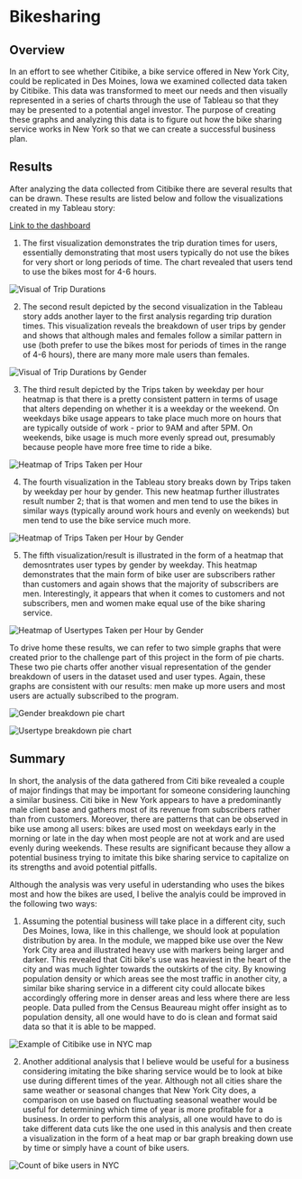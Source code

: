 # **Bikesharing**

## **Overview**

In an effort to see whether Citibike, a bike service offered in New York City, could be replicated in Des Moines, Iowa we examined collected data taken by Citibike. This data was transformed to meet our needs and then visually represented in a series of charts through the use of Tableau so that they may be presented to a potential angel investor. The purpose of creating these graphs and analyzing this data is to figure out how the bike sharing service works in New York so that we can create a successful business plan.

## **Results**

After analyzing the data collected from Citibike there are several results that can be drawn. These results are listed below and follow the visualizations created in my Tableau story:

[Link to the dashboard](https://public.tableau.com/views/Citibike_Challenge_Deliverable2/NYCCitibikeStory?:language=en&:display_count=y&publish=yes&:origin=viz_share_link)

1. The first visualization demonstrates the trip duration times for users, essentially demonstrating that most users typically do not use the bikes for very short or long periods of time. The chart revealed that users tend to use the bikes most for 4-6 hours.

![Visual of Trip Durations](https://github.com/josem279/bikesharing/blob/main/images/CitibikeUseByHour.PNG)

2. The second result depicted by the second visualization in the Tableau story adds another layer to the first analysis regarding trip duration times. This visualization reveals the breakdown of user trips by gender and shows that although males and females follow a similar pattern in use (both prefer to use the bikes most for periods of times in the range of 4-6 hours), there are many more male users than females.

![Visual of Trip Durations by Gender](https://github.com/josem279/bikesharing/blob/main/images/CitibikeUseByHourByGender.PNG)

3. The third result depicted by the Trips taken by weekday per hour heatmap is that there is a pretty consistent pattern in terms of usage that alters depending on whether it is a weekday or the weekend. On weekdays bike usage appears to take place much more on hours that are typically outside of work - prior to 9AM and after 5PM. On weekends, bike usage is much more evenly spread out, presumably because people have more free time to ride a bike.

![Heatmap of Trips Taken per Hour](https://github.com/josem279/bikesharing/blob/main/images/TripsTakenByWeekdayPerHour.PNG)

4. The fourth visualization in the Tableau story breaks down by Trips taken by weekday per hour by gender. This new heatmap further illustrates result number 2; that is that women and men tend to use the bikes in similar ways (typically around work hours and evenly on weekends) but men tend to use the bike service much more.

![Heatmap of Trips Taken per Hour by Gender](https://github.com/josem279/bikesharing/blob/main/images/TripsTakenByWeekdayPerHourByGender.PNG)

5. The fifth visualization/result is illustrated in the form of a heatmap that demosntrates user types by gender by weekday. This heatmap demonstrates that the main form of bike user are subscribers rather than customers and again shows that the majority of subscribers are men. Interestingly, it appears that when it comes to customers and not subscribers, men and women make equal use of the bike sharing service.

![Heatmap of Usertypes Taken per Hour by Gender](https://github.com/josem279/bikesharing/blob/main/images/Usertypes%20by%20Gender%20by%20weekday.PNG)

To drive home these results, we can refer to two simple graphs that were created prior to the challenge part of this project in the form of pie charts. These two pie charts offer another visual representation of the gender breakdown of users in the dataset used and user types. Again, these graphs are consistent with our results: men make up more users and most users are actually subscribed to the program.

![Gender breakdown pie chart](https://github.com/josem279/bikesharing/blob/main/images/GenderBreakdownPie.PNG)

![Usertype breakdown pie chart](https://github.com/josem279/bikesharing/blob/main/images/UsertypeBreakdownPie.PNG)

## **Summary**

In short, the analysis of the data gathered from Citi bike revealed a couple of major findings that may be important for someone considering launching a similar business. Citi bike in New York appears to have a predominantly male client base and gathers most of its revenue from subscribers rather than from customers. Moreover, there are patterns that can be observed in bike use among all users: bikes are used most on weekdays early in the morning or late in the day when most people are not at work and are used evenly during weekends. These results are significant because they allow a potential business trying to imitate this bike sharing service to capitalize on its strengths and avoid potential pitfalls.

Although the analysis was very useful in uderstanding who uses the bikes most and how the bikes are used, I belive the analyis could be improved in the following two ways:

1. Assuming the potential business will take place in a different city, such Des Moines, Iowa, like in this challenge, we should look at population distribution by area. In the module, we mapped bike use over the New York City area and illustrated heavy use with markers being larger and darker. This revealed that Citi bike's use was heaviest in the heart of the city and was much lighter towards the outskirts of the city. By knowing population density or which areas see the most traffic in another city, a similar bike sharing service in a different city could allocate bikes accordingly offering more in denser areas and less where there are less people. Data pulled from the Census Beaureau might offer insight as to population density, all one would have to do is clean and format said data so that it is able to be mapped.

![Example of Citibike use in NYC map](https://github.com/josem279/bikesharing/blob/main/images/CitibikeUsersOnMap.PNG)

2. Another additional analysis that I believe would be useful for a business considering imitating the bike sharing service would be to look at bike use during different times of the year. Although not all cities share the same weather or seasonal changes that New York City does, a comparison on use based on fluctuating seasonal weather would be useful for determining which time of year is more profitable for a business. In order to perform this analysis, all one would have to do is take different data cuts like the one used in this analysis and then create a visualization in the form of a heat map or bar graph breaking down use by time or simply have a count of bike users.

![Count of bike users in NYC](https://github.com/josem279/bikesharing/blob/main/images/UserCount.PNG)
